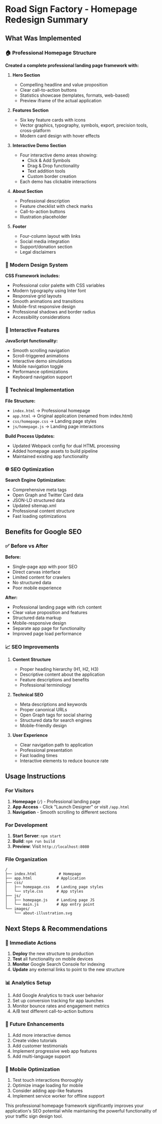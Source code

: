 # Road Sign Factory - Homepage Redesign Summary

## What Was Implemented

### 🏠 Professional Homepage Structure

**Created a complete professional landing page framework with:**

1. **Hero Section**
   - Compelling headline and value proposition
   - Clear call-to-action buttons
   - Statistics showcase (templates, formats, web-based)
   - Preview iframe of the actual application

2. **Features Section**
   - Six key feature cards with icons
   - Vector graphics, typography, symbols, export, precision tools, cross-platform
   - Modern card design with hover effects

3. **Interactive Demo Section**
   - Four interactive demo areas showing:
     - Click & Add Symbols
     - Drag & Drop functionality
     - Text addition tools
     - Custom border creation
   - Each demo has clickable interactions

4. **About Section**
   - Professional description
   - Feature checklist with check marks
   - Call-to-action buttons
   - Illustration placeholder

5. **Footer**
   - Four-column layout with links
   - Social media integration
   - Support/donation section
   - Legal disclaimers

### 🎨 Modern Design System

**CSS Framework includes:**
- Professional color palette with CSS variables
- Modern typography using Inter font
- Responsive grid layouts
- Smooth animations and transitions
- Mobile-first responsive design
- Professional shadows and border radius
- Accessibility considerations

### 📱 Interactive Features

**JavaScript functionality:**
- Smooth scrolling navigation
- Scroll-triggered animations
- Interactive demo simulations
- Mobile navigation toggle
- Performance optimizations
- Keyboard navigation support

### 🔧 Technical Implementation

**File Structure:**
- `index.html` → Professional homepage
- `app.html` → Original application (renamed from index.html)
- `css/homepage.css` → Landing page styles
- `js/homepage.js` → Landing page interactions

**Build Process Updates:**
- Updated Webpack config for dual HTML processing
- Added homepage assets to build pipeline
- Maintained existing app functionality

### 🌐 SEO Optimization

**Search Engine Optimization:**
- Comprehensive meta tags
- Open Graph and Twitter Card data
- JSON-LD structured data
- Updated sitemap.xml
- Professional content structure
- Fast loading optimizations

## Benefits for Google SEO

### ✅ Before vs After

**Before:**
- Single-page app with poor SEO
- Direct canvas interface
- Limited content for crawlers
- No structured data
- Poor mobile experience

**After:**
- Professional landing page with rich content
- Clear value proposition and features
- Structured data markup
- Mobile-responsive design
- Separate app page for functionality
- Improved page load performance

### 📈 SEO Improvements

1. **Content Structure**
   - Proper heading hierarchy (H1, H2, H3)
   - Descriptive content about the application
   - Feature descriptions and benefits
   - Professional terminology

2. **Technical SEO**
   - Meta descriptions and keywords
   - Proper canonical URLs
   - Open Graph tags for social sharing
   - Structured data for search engines
   - Mobile-friendly design

3. **User Experience**
   - Clear navigation path to application
   - Professional presentation
   - Fast loading times
   - Interactive elements to reduce bounce rate

## Usage Instructions

### For Visitors
1. **Homepage** (`/`) - Professional landing page
2. **App Access** - Click "Launch Designer" or visit `/app.html`
3. **Navigation** - Smooth scrolling to different sections

### For Development
1. **Start Server**: `npm start`
2. **Build**: `npm run build`
3. **Preview**: Visit `http://localhost:8080`

### File Organization
```
/
├── index.html          # Homepage
├── app.html           # Application
├── css/
│   ├── homepage.css   # Landing page styles
│   └── style.css      # App styles
├── js/
│   ├── homepage.js    # Landing page JS
│   └── main.js        # App entry point
└── images/
    └── about-illustration.svg
```

## Next Steps & Recommendations

### 🚀 Immediate Actions
1. **Deploy** the new structure to production
2. **Test** all functionality on mobile devices
3. **Monitor** Google Search Console for indexing
4. **Update** any external links to point to the new structure

### 📊 Analytics Setup
1. Add Google Analytics to track user behavior
2. Set up conversion tracking for app launches
3. Monitor bounce rates and engagement metrics
4. A/B test different call-to-action buttons

### 🎯 Future Enhancements
1. Add more interactive demos
2. Create video tutorials
3. Add customer testimonials
4. Implement progressive web app features
5. Add multi-language support

### 📱 Mobile Optimization
1. Test touch interactions thoroughly
2. Optimize image loading for mobile
3. Consider adding app-like features
4. Implement service worker for offline support

This professional homepage framework significantly improves your application's SEO potential while maintaining the powerful functionality of your traffic sign design tool.

